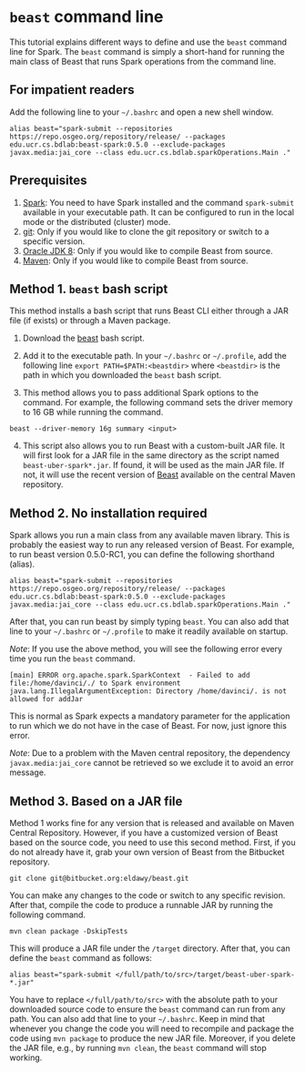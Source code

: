 # `beast` command line

This tutorial explains different ways to define and use the `beast` command line for Spark.
The `beast` command is simply a short-hand for running the main class of Beast
that runs Spark operations from the command line.

## For impatient readers

Add the following line to your `~/.bashrc` and open a new shell window.

```shell
alias beast="spark-submit --repositories https://repo.osgeo.org/repository/release/ --packages edu.ucr.cs.bdlab:beast-spark:0.5.0 --exclude-packages javax.media:jai_core --class edu.ucr.cs.bdlab.sparkOperations.Main ."
```

## Prerequisites

1. [Spark](https://spark.apache.org/): You need to have Spark installed and the command `spark-submit` available in your executable path.
It can be configured to run in the local mode or the distributed (cluster) mode.
2. [git](https://git-scm.com/): Only if you would like to clone the git repository or switch to a specific version.
3. [Oracle JDK 8](https://www.oracle.com/technetwork/java/javase/downloads/jdk8-downloads-2133151.html):
Only if you would like to compile Beast from source. 
3. [Maven](https://maven.apache.org/): Only if you would like to compile Beast from source.

## Method 1. `beast` bash script

This method installs a bash script that runs Beast CLI either through a JAR file (if exists)
or through a Maven package.

1. Download the
[beast](https://bitbucket.org/eldawy/beast/src/master/beast-spark/src/main/resources/beast)
bash script.

2. Add it to the executable path. In your `~/.bashrc` or `~/.profile`, add the following line
`export PATH=$PATH:<beastdir>` where `<beastdir>` is the path in which you downloaded the `beast`
bash script.

3. This method allows you to pass additional Spark options to the command.
For example, the following command sets the driver memory to 16 GB while running the command.

```shell
beast --driver-memory 16g summary <input>
```

4. This script also allows you to run Beast with a custom-built JAR file. It will first look for
a JAR file in the same directory as the script named `beast-uber-spark*.jar`. If found, it will
be used as the main JAR file. If not, it will use the recent version of
[Beast](https://mvnrepository.com/artifact/edu.ucr.cs.bdlab/beast-spark)
available on the central Maven repository.

## Method 2. No installation required

Spark allows you run a main class from any available maven library.
This is probably the easiest way to run any released version of Beast.
For example, to run beast version 0.5.0-RC1, you can define the following shorthand (alias).

```shell
alias beast="spark-submit --repositories https://repo.osgeo.org/repository/release/ --packages edu.ucr.cs.bdlab:beast-spark:0.5.0 --exclude-packages javax.media:jai_core --class edu.ucr.cs.bdlab.sparkOperations.Main ."
```
    
After that, you can run beast by simply typing `beast`.
You can also add that line to your `~/.bashrc` or `~/.profile` to make it readily available on startup.


*Note*: If you use the above method, you will see the following error every time you run the `beast` command.
```text
[main] ERROR org.apache.spark.SparkContext  - Failed to add file:/home/davinci/./ to Spark environment
java.lang.IllegalArgumentException: Directory /home/davinci/. is not allowed for addJar
```
This is normal as Spark expects a mandatory parameter for the application to run which we do not have in the case of Beast.
For now, just ignore this error.

*Note*: Due to a problem with the Maven central repository, the dependency `javax.media:jai_core` cannot be retrieved
so we exclude it to avoid an error message.

## Method 3. Based on a JAR file

Method 1 works fine for any version that is released and available on Maven Central Repository.
However, if you have a customized version of Beast based on the source code, you need to use this second method.
First, if you do not already have it, grab your own version of Beast from the Bitbucket repository.

    git clone git@bitbucket.org:eldawy/beast.git
    
You can make any changes to the code or switch to any specific revision.
After that, compile the code to produce a runnable JAR by running the following command.

    mvn clean package -DskipTests
    
This will produce a JAR file under the `/target` directory. After that, you can define the `beast` command as follows:

    alias beast="spark-submit </full/path/to/src>/target/beast-uber-spark-*.jar"

You have to replace `</full/path/to/src>` with the absolute path to your downloaded source code to ensure the `beast`
command can run from any path.
You can also add that line to your `~/.bashrc`. Keep in mind that whenever you change the code you
will need to recompile and package the code using `mvn package` to produce the new JAR file. Moreover, if you delete
the JAR file, e.g., by running `mvn clean`, the `beast` command will stop working.